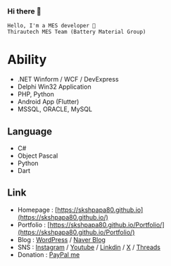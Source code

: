 ### Hi there 👋

```
Hello, I'm a MES developer 🌙
Thirautech MES Team (Battery Material Group)
```

# Ability
 
- .NET Winform / WCF / DevExpress  
- Delphi Win32 Application  
- PHP, Python 
- Android App (Flutter)
- MSSQL, ORACLE, MySQL 

## Language

- C#
- Object Pascal
- Python
- Dart

## Link

- Homepage : [https://skshpapa80.github.io](https://skshpapa80.github.io/)
- Portfolio : [https://skshpapa80.github.io/Portfolio/](https://skshpapa80.github.io/Portfolio/)
- Blog : [WordPress](https://www.raycho12.pe.kr/) / [Naver Blog](https://blog.naver.com/skshpapa80/)  
- SNS : [Instagram](https://www.instagram.com/skshpapa80/) / [Youtube](https://www.youtube.com/channel/UCok-8nABbWVkBvuwCqTjDbg) / [Linkdin](https://www.linkedin.com/in/skshpapa80/) / [X](https://twitter.com/skshpapa80) / [Threads](https://www.threads.net/@skshpapa80)
- Donation : [PayPal me](https://paypal.me/skshpapa80?country.x=KR&locale.x=ko_KR)
